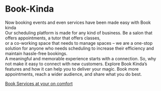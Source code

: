 # Book-Kinda
Now booking events and even services have been made easy with Book kinda<br>
Our scheduling platform is made for any kind of business. Be a salon that offers appointments, a tutor that offers classes, <br>
or a co-working space that needs to manage spaces – we are a one-stop solution for anyone who needs scheduling to increase their efficiency and maintain hassle-free bookings. 
<br>
A meaningful and memorable experience starts with a connection. So, why not make it easy to connect with new customers. Explore Book Kinda’s features and how it can help you to deliver your magic. Book more appointments, reach a wider audience, and share what you do best.<br>

[Book Services at your on comfort](https://book-kinda.com)
